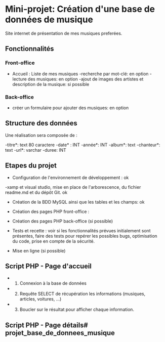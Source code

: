 # Mini-projet: Création d'une base de données de musique
 
Site internet de présentation de mes musiques preferées.
 
## Fonctionnalités
 
### Front-office
- Accueil : Liste de mes musiques
-recherche par mot-clé: en option
-lecture des musiques: en option
-ajout de images des artistes et description de la musique: si possible
 
### Back-office
- créer un formulaire pour ajouter des musiques: en option

## Structure des données
 
Une réalisation sera composée de :

-titre*: text 80 caractere
-date* : INT
-année*: INT
-album*: text
-chanteur*: text
-url*: varchar
-duree: INT

 
## Etapes du projet
 
- Configuration de l'environnement de développement : ok

-xamp et visual studio, mise en place de l'arborescence, du fichier readme.md et du dépôt Git. ok

- Création de la BDD MySQL ainsi que les tables et les champs:  ok

- Création des pages PHP front-office : 

- Création des pages PHP 
back-office (si possible)
- Tests et recette : voir si les fonctionnalités prévues initialement sont présentes, faire des tests pour repérer les possibles bugs, optimisation du code, prise en compte de la sécurité.
- Mise en ligne (si possible)
 
## Script PHP - Page d'accueil
 
- 1) Connexion à la base de données
- 2) Requête SELECT de récupération les informations (musiques, articles, voitures, ...)
- 3) Boucler sur le résultat pour afficher chaque information.
 
## Script PHP - Page détails# projet_base_de_donnees_musique

